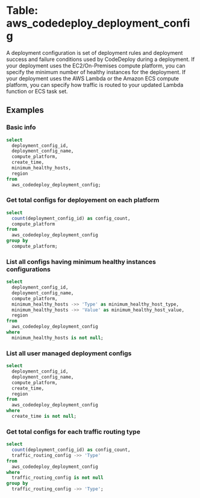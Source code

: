 # Table: aws_codedeploy_deployment_config

A deployment configuration is set of deployment rules and deployment success and failure conditions used by CodeDeploy during a deployment. If your deployment uses the EC2/On-Premises compute platform, you can specify the minimum number of healthy instances for the deployment. If your deployment uses the AWS Lambda or the Amazon ECS compute platform, you can specify how traffic is routed to your updated Lambda function or ECS task set.

## Examples

### Basic info

```sql
select
  deployment_config_id,
  deployment_config_name,
  compute_platform,
  create_time,
  minimum_healthy_hosts,
  region
from
  aws_codedeploy_deployment_config;
```


### Get total configs for deployement on each platform

```sql
select
  count(deployment_config_id) as config_count,
  compute_platform
from
  aws_codedeploy_deployment_config
group by
  compute_platform;
```


### List all configs having minimum healthy instances configurations

```sql
select
  deployment_config_id,
  deployment_config_name,
  compute_platform,
  minimum_healthy_hosts ->> 'Type' as minimum_healthy_host_type,
  minimum_healthy_hosts ->> 'Value' as minimum_healthy_host_value,
  region
from
  aws_codedeploy_deployment_config
where
  minimum_healthy_hosts is not null;
```

### List all user managed deployment configs

```sql
select
  deployment_config_id,
  deployment_config_name,
  compute_platform,
  create_time,
  region
from
  aws_codedeploy_deployment_config
where 
  create_time is not null;
```

### Get total configs for each traffic routing type

```sql
select
  count(deployment_config_id) as config_count,
  traffic_routing_config ->> 'Type'
from
  aws_codedeploy_deployment_config
where 
  traffic_routing_config is not null
group by
  traffic_routing_config ->> 'Type';
```